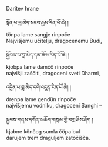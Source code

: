 Daritev hrane

སྟོན་པ་བླ་མེད་སངས་རྒྱས་རིན་པོ་ཆེ། །  
tönpa lame sangje rinpoče  
    Najvišjemu učitelju, dragocenemu Budi,

སྐྱོབས་པ་བླ་མེད་དམ་ཆོས་རིན་པོ་ཆེ། །  
kjobpa lame damčö rinpoče  
    najvišji zaščiti, dragoceni sveti Dharmi,

འདྲེན་པ་བླ་མེད་དགེ་འདུན་རིན་པོ་ཆེ། །  
drenpa lame gendün rinpoče  
    najvišjemu vodniku, dragoceni Sanghi –

སྐྱབས་གནས་དཀོན་མཆོག་གསུམ་གྱི་བཀྲ་ཤིས་ཤོག །  
kjabne könčog sumla čöpa bul  
    darujem trem draguljem zatočišča.
